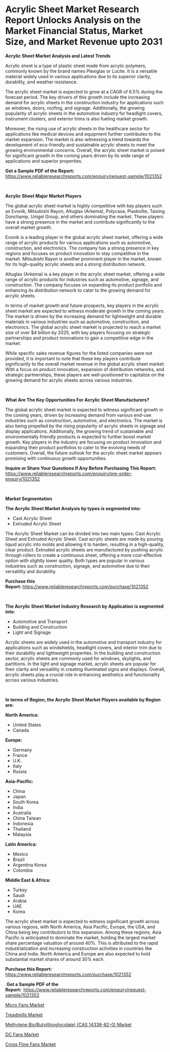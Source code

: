 <p><h1>Acrylic Sheet Market Research Report Unlocks Analysis on the Market Financial Status, Market Size, and Market Revenue upto 2031</h1></p><p><strong>Acrylic Sheet Market Analysis and Latest Trends</strong></p>
<p><p>Acrylic sheet is a type of plastic sheet made from acrylic polymers, commonly known by the brand names Plexiglas or Lucite. It is a versatile material widely used in various applications due to its superior clarity, durability, and weather resistance.</p><p>The acrylic sheet market is expected to grow at a CAGR of 6.5% during the forecast period. The key drivers of this growth include the increasing demand for acrylic sheets in the construction industry for applications such as windows, doors, roofing, and signage. Additionally, the growing popularity of acrylic sheets in the automotive industry for headlight covers, instrument clusters, and exterior trims is also fueling market growth.</p><p>Moreover, the rising use of acrylic sheets in the healthcare sector for applications like medical devices and equipment further contributes to the market expansion. The market is also witnessing a trend towards the development of eco-friendly and sustainable acrylic sheets to meet the growing environmental concerns. Overall, the acrylic sheet market is poised for significant growth in the coming years driven by its wide range of applications and superior properties.</p></p>
<p><strong>Get a Sample PDF of the Report:&nbsp;</strong> <a href="https://www.reliableresearchreports.com/enquiry/request-sample/1021352">https://www.reliableresearchreports.com/enquiry/request-sample/1021352</a></p>
<p>&nbsp;</p>
<p><strong>Acrylic Sheet Major Market Players</strong></p>
<p><p>The global acrylic sheet market is highly competitive with key players such as Evonik, Mitsubishi Rayon, Altuglas (Arkema), Polycasa, Plaskolite, Taixing Donchamp, Unigel Group, and others dominating the market. These players have a strong presence in the market and contribute significantly to the overall market growth.</p><p>Evonik is a leading player in the global acrylic sheet market, offering a wide range of acrylic products for various applications such as automotive, construction, and electronics. The company has a strong presence in key regions and focuses on product innovation to stay competitive in the market. Mitsubishi Rayon is another prominent player in the market, known for its high-quality acrylic sheets and a strong distribution network.</p><p>Altuglas (Arkema) is a key player in the acrylic sheet market, offering a wide range of acrylic products for industries such as automotive, signage, and construction. The company focuses on expanding its product portfolio and enhancing its distribution network to cater to the growing demand for acrylic sheets.</p><p>In terms of market growth and future prospects, key players in the acrylic sheet market are expected to witness moderate growth in the coming years. The market is driven by the increasing demand for lightweight and durable materials in various industries such as automotive, construction, and electronics. The global acrylic sheet market is projected to reach a market size of over $4 billion by 2025, with key players focusing on strategic partnerships and product innovations to gain a competitive edge in the market.</p><p>While specific sales revenue figures for the listed companies were not provided, it is important to note that these key players contribute significantly to the overall market revenue in the global acrylic sheet market. With a focus on product innovation, expansion of distribution networks, and strategic partnerships, these players are well-positioned to capitalize on the growing demand for acrylic sheets across various industries.</p></p>
<p>&nbsp;</p>
<p><strong>What Are The Key Opportunities For Acrylic Sheet Manufacturers?</strong></p>
<p><p>The global acrylic sheet market is expected to witness significant growth in the coming years, driven by increasing demand from various end-use industries such as construction, automotive, and electronics. The market is also being propelled by the rising popularity of acrylic sheets in signage and display applications. Additionally, the growing trend of sustainable and environmentally friendly products is expected to further boost market growth. Key players in the industry are focusing on product innovation and expanding their product portfolios to cater to the evolving needs of customers. Overall, the future outlook for the acrylic sheet market appears promising with continuous growth opportunities.</p></p>
<p><strong>Inquire or Share Your Questions If Any Before Purchasing This Report:</strong> <a href="https://www.reliableresearchreports.com/enquiry/pre-order-enquiry/1021352">https://www.reliableresearchreports.com/enquiry/pre-order-enquiry/1021352</a></p>
<p>&nbsp;</p>
<p><strong>Market Segmentation</strong></p>
<p><strong>The Acrylic Sheet Market Analysis by types is segmented into:</strong></p>
<p><ul><li>Cast Acrylic Sheet</li><li>Extruded Acrylic Sheet</li></ul></p>
<p><p>The Acrylic Sheet Market can be divided into two main types: Cast Acrylic Sheet and Extruded Acrylic Sheet. Cast acrylic sheets are made by pouring liquid acrylic into molds and allowing it to harden, resulting in a high-quality, clear product. Extruded acrylic sheets are manufactured by pushing acrylic through rollers to create a continuous sheet, offering a more cost-effective option with slightly lower quality. Both types are popular in various industries such as construction, signage, and automotive due to their versatility and durability.</p></p>
<p><strong>Purchase this Report:&nbsp;</strong><a href="https://www.reliableresearchreports.com/purchase/1021352">https://www.reliableresearchreports.com/purchase/1021352</a></p>
<p>&nbsp;</p>
<p><strong>The Acrylic Sheet Market Industry Research by Application is segmented into:</strong></p>
<p><ul><li>Automotive and Transport</li><li>Building and Construction</li><li>Light and Signage</li></ul></p>
<p><p>Acrylic sheets are widely used in the automotive and transport industry for applications such as windshields, headlight covers, and interior trim due to their durability and lightweight properties. In the building and construction sector, acrylic sheets are commonly used for windows, skylights, and partitions. In the light and signage market, acrylic sheets are popular for their clarity and versatility in creating illuminated signs and displays. Overall, acrylic sheets play a crucial role in enhancing aesthetics and functionality across various industries.</p></p>
<p>&nbsp;</p>
<p><strong>In terms of Region, the Acrylic Sheet Market Players available by Region are:</strong></p>
<p>
    <p> <strong> North America: </strong>
        <ul>
            <li>United States</li>
            <li>Canada</li>
        </ul>
        </p> 
    <p> <strong> Europe: </strong>
        <ul>
            <li>Germany</li>
            <li>France</li>
            <li>U.K.</li>
            <li>Italy</li>
            <li>Russia</li>
        </ul>
        </p> 
    <p> <strong> Asia-Pacific: </strong>
        <ul>
            <li>China</li>
            <li>Japan</li>
            <li>South Korea</li>
            <li>India</li>
            <li>Australia</li>
            <li>China Taiwan</li>
            <li>Indonesia</li>
            <li>Thailand</li>
            <li>Malaysia</li>
        </ul>
        </p> 
    <p> <strong> Latin America: </strong>
        <ul>
            <li>Mexico</li>
            <li>Brazil</li>
            <li>Argentina Korea</li>
            <li>Colombia</li>
        </ul>
        </p> 
    <p> <strong> Middle East & Africa: </strong>
        <ul>
            <li>Turkey</li>
            <li>Saudi</li>
            <li>Arabia</li>
            <li>UAE</li>
            <li>Korea</li>
        </ul>
    </p>
    </p>
<p><p>The acrylic sheet market is expected to witness significant growth across various regions, with North America, Asia Pacific, Europe, the USA, and China being key contributors to this expansion. Among these regions, Asia Pacific is anticipated to dominate the market, holding the largest market share percentage valuation of around 40%. This is attributed to the rapid industrialization and increasing construction activities in countries like China and India. North America and Europe are also expected to hold substantial market shares of around 30% each.</p></p>
<p><strong>Purchase this Report: </strong><a href="https://www.reliableresearchreports.com/purchase/1021352">https://www.reliableresearchreports.com/purchase/1021352</a></p>
<p>&nbsp;<strong>Get a Sample PDF of the Report:&nbsp;&nbsp;</strong><a href="https://www.reliableresearchreports.com/enquiry/request-sample/1021352">https://www.reliableresearchreports.com/enquiry/request-sample/1021352</a></p>
<p><strong></strong></p>
<p><p><a href="https://medium.com/p/cb027c4db51a/edit">Micro Fans Market</a></p><p><a href="https://github.com/provorikovar/Market-Research-Report-List-3/blob/main/treadmills-market.md">Treadmills Market</a></p><p><a href="https://github.com/angelajermaine/Market-Research-Report-List-1/blob/main/methylene-bisbutylthioglycolate-cas-14338-82-0-market.md">Methylene Bis(Butylthioglycolate) (CAS 14338-82-0) Market</a></p><p><a href="https://medium.com/p/1da75e9792c5/edit">DC Fans Market</a></p><p><a href="https://medium.com/p/2e8f3edb7809/edit">Cross Flow Fans Market</a></p></p>